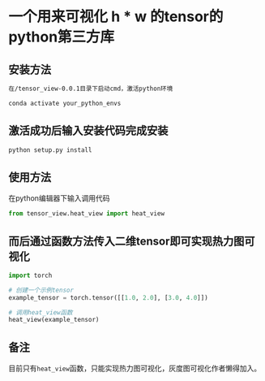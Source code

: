 # 一个用来可视化 h * w 的tensor的python第三方库
## 安装方法
```markdown
在/tensor_view-0.0.1目录下启动cmd，激活python环境
```
```bash
conda activate your_python_envs
```

## 激活成功后输入安装代码完成安装

```bash
python setup.py install
```

## 使用方法
在python编辑器下输入调用代码
```python
from tensor_view.heat_view import heat_view
```

## 而后通过函数方法传入二维tensor即可实现热力图可视化
```python
import torch

# 创建一个示例tensor
example_tensor = torch.tensor([[1.0, 2.0], [3.0, 4.0]])

# 调用heat_view函数
heat_view(example_tensor)
```
## 备注

目前只有`heat_view`函数，只能实现热力图可视化，灰度图可视化作者懒得加入。

